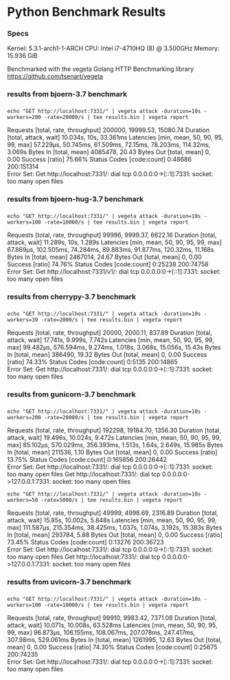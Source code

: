 # Python Benchmark Results

### Specs

Kernel: 5.3.1-arch1-1-ARCH
CPU: Intel i7-4710HQ (8) @ 3.500GHz 
Memory: 15.936 GiB

Benchmarked with the vegeta Golang HTTP Benchmarking library
https://github.com/tsenart/vegeta


###
### results from bjoern-3.7 benchmark
### 

`echo "GET http://localhost:7331/" | vegeta attack -duration=10s -workers=200 -rate=20000/s | tee results.bin | vegeta report`

Requests      [total, rate, throughput]         200000, 19999.53, 15080.74
Duration      [total, attack, wait]             10.034s, 10s, 33.361ms
Latencies     [min, mean, 50, 90, 95, 99, max]  57.229µs, 50.745ms, 61.509ms, 72.15ms, 78.203ms, 114.32ms, 3.069s
Bytes In      [total, mean]                     4085478, 20.43
Bytes Out     [total, mean]                     0, 0.00
Success       [ratio]                           75.66%
Status Codes  [code:count]                      0:48686  200:151314  
Error Set:
Get http://localhost:7331/: dial tcp 0.0.0.0:0->[::1]:7331: socket: too many open files


###
### results from bjoern-hug-3.7 benchmark
###

`echo "GET http://localhost:7331/" | vegeta attack -duration=10s -workers=100 -rate=10000/s | tee results.bin | vegeta report`

Requests      [total, rate, throughput]         99996, 9999.37, 6622.16
Duration      [total, attack, wait]             11.289s, 10s, 1.289s
Latencies     [min, mean, 50, 90, 95, 99, max]  67.869µs, 102.505ms, 74.284ms, 89.883ms, 91.877ms, 120.32ms, 11.168s
Bytes In      [total, mean]                     2467014, 24.67
Bytes Out     [total, mean]                     0, 0.00
Success       [ratio]                           74.76%
Status Codes  [code:count]                      0:25238  200:74758  
Error Set:
Get http://localhost:7331/v1/: dial tcp 0.0.0.0:0->[::1]:7331: socket: too many open files


###
### results from cherrypy-3.7 benchmark
###

`echo "GET http://localhost:7331/" | vegeta attack -duration=10s -workers=30 -rate=2000/s | tee results.bin | vegeta report`

Requests      [total, rate, throughput]         20000, 2000.11, 837.89
Duration      [total, attack, wait]             17.741s, 9.999s, 7.742s
Latencies     [min, mean, 50, 90, 95, 99, max]  99.482µs, 576.594ms, 9.274ms, 1.018s, 3.068s, 15.056s, 15.43s
Bytes In      [total, mean]                     386490, 19.32
Bytes Out     [total, mean]                     0, 0.00
Success       [ratio]                           74.33%
Status Codes  [code:count]                      0:5135  200:14865  
Error Set:
Get http://localhost:7331/: dial tcp 0.0.0.0:0->[::1]:7331: socket: too many open files


###
### results from gunicorn-3.7 benchmark
###

`echo "GET http://localhost:7331/" | vegeta attack -duration=10s -workers=200 -rate=20000/s | tee results.bin | vegeta report`

Requests      [total, rate, throughput]         192298, 19184.70, 1356.30
Duration      [total, attack, wait]             19.496s, 10.024s, 9.472s
Latencies     [min, mean, 50, 90, 95, 99, max]  85.102µs, 570.029ms, 356.393ms, 1.513s, 1.64s, 2.649s, 15.985s
Bytes In      [total, mean]                     211536, 1.10
Bytes Out     [total, mean]                     0, 0.00
Success       [ratio]                           13.75%
Status Codes  [code:count]                      0:165856  200:26442  
Error Set:
Get http://localhost:7331/: dial tcp 0.0.0.0:0->[::1]:7331: socket: too many open files
Get http://localhost:7331/: dial tcp 0.0.0.0:0->127.0.0.1:7331: socket: too many open files

`echo "GET http://localhost:7331/" | vegeta attack -duration=10s -workers=50 -rate=5000/s | tee results.bin | vegeta report`

Requests      [total, rate, throughput]         49999, 4998.69, 2316.89
Duration      [total, attack, wait]             15.85s, 10.002s, 5.848s
Latencies     [min, mean, 50, 90, 95, 99, max]  111.587µs, 215.354ms, 38.425ms, 1.037s, 1.074s, 3.192s, 15.383s
Bytes In      [total, mean]                     293784, 5.88
Bytes Out     [total, mean]                     0, 0.00
Success       [ratio]                           73.45%
Status Codes  [code:count]                      0:13276  200:36723  
Error Set:
Get http://localhost:7331/: dial tcp 0.0.0.0:0->[::1]:7331: socket: too many open files
Get http://localhost:7331/: dial tcp 0.0.0.0:0->127.0.0.1:7331: socket: too many open files

###
### results from uvicorn-3.7 benchmark
###

`echo "GET http://localhost:7331/" | vegeta attack -duration=10s -workers=100 -rate=10000/s | tee results.bin | vegeta report`

Requests      [total, rate, throughput]         99910, 9983.42, 7371.08
Duration      [total, attack, wait]             10.071s, 10.008s, 63.528ms
Latencies     [min, mean, 50, 90, 95, 99, max]  96.873µs, 106.155ms, 108.067ms, 207.078ms, 247.417ms, 307.98ms, 529.061ms
Bytes In      [total, mean]                     1261995, 12.63
Bytes Out     [total, mean]                     0, 0.00
Success       [ratio]                           74.30%
Status Codes  [code:count]                      0:25675  200:74235  
Error Set:
Get http://localhost:7331/: dial tcp 0.0.0.0:0->[::1]:7331: socket: too many open files
